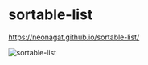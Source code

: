 # sortable-list

https://neonagat.github.io/sortable-list/

![sortable-list](https://user-images.githubusercontent.com/73759315/164826206-a04fb58e-c977-460e-b39c-23fdb9a417c9.png)
